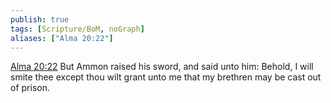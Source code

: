 ```yaml
---
publish: true
tags: [Scripture/BoM, noGraph]
aliases: ["Alma 20:22"]
---
```

[Alma 20:22](https://churchofjesuschrist.org/study/scriptures/bofm/alma/20?lang=eng&id=p22#p22) But Ammon raised his sword, and said unto him: Behold, I will smite thee except thou wilt grant unto me that my brethren may be cast out of prison.
